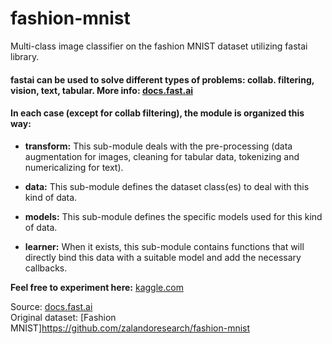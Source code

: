 # fashion-mnist
Multi-class image classifier on the fashion MNIST dataset utilizing fastai library.


#### fastai can be used to solve different types of problems: collab. filtering, vision, text, tabular. More info: [docs.fast.ai]( https://docs.fast.ai/applications.html#data)

#### In each case (except for collab filtering), the module is organized this way:
- **transform:**
  This sub-module deals with the pre-processing (data augmentation for images, cleaning for tabular data, tokenizing and numericalizing for text).

-  **data:**
   This sub-module defines the dataset class(es) to deal with this kind of data.

-  **models:**
   This sub-module defines the specific models used for this kind of data.

-  **learner:**
   When it exists, this sub-module contains functions that will directly bind this data with a suitable model and add the necessary callbacks.
   
**Feel free to experiment here:** [kaggle.com](https://www.kaggle.com/alexanch/image-classification-w-fastai-fashion-mnist)   
   
   
Source: [docs.fast.ai](https://docs.fast.ai/applications.html#data) <br />
Original dataset: [Fashion MNIST]https://github.com/zalandoresearch/fashion-mnist
